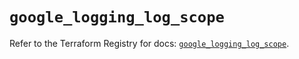 # `google_logging_log_scope`

Refer to the Terraform Registry for docs: [`google_logging_log_scope`](https://registry.terraform.io/providers/hashicorp/google/6.45.0/docs/resources/logging_log_scope).
